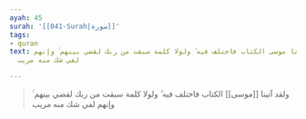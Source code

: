 ```yaml
---
ayah: 45
surah: '[[041-Surah|سورة]]'
tags:
- quran
text: ولقد آتينا موسى الكتاب فاختلف فيه ۗ ولولا كلمة سبقت من ربك لقضي بينهم ۚ وإنهم
  لفي شك منه مريب

---
```

> ولقد آتينا [[موسى]] الكتاب فاختلف فيه ۗ ولولا كلمة سبقت من ربك لقضي بينهم ۚ وإنهم لفي شك منه مريب
